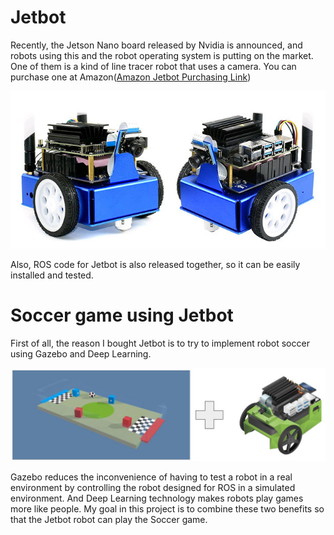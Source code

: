 # Jetbot 
Recently, the Jetson Nano board released by Nvidia is announced, and robots using this and the robot operating system is putting on the market. One of them is a kind of line tracer robot that uses a camera. You can purchase one at Amazon([Amazon  Jetbot Purchasing Link](https://www.amazon.com/gp/product/B07WMZ3KLY/ref=ppx_yo_dt_b_asin_title_o03_s00?ie=UTF8&psc=1))

<img src="assets/NVIDIA-Jetbot.jpg" width="700">

Also, ROS code for Jetbot is also released together, so it can be easily installed and tested.

# Soccer game using Jetbot
First of all, the reason I bought Jetbot is to try to implement robot soccer using Gazebo and Deep Learning. 

<img src="assets/soccer_jetbot.jpg" width="700">

Gazebo reduces the inconvenience of having to test a robot in a real environment by controlling the robot designed for ROS in a simulated environment. And Deep Learning technology makes robots play games more like people. My goal in this project is to combine these two benefits so that the Jetbot robot can play the Soccer game.


